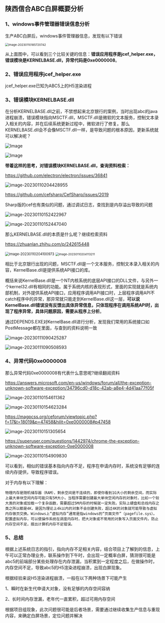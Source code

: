 ## 								陕西信合ABC白屏概要分析

### 1、windows事件管理器错误信息分析

生产ABC白屏后，windows事件管理器信息，发现有以下错误

<img src="../images/待评审文档/陕西信合ABC白屏概要分析/1.png" alt="image-20230110185720742" style="zoom: 67%;" />

从上面图中，可以看到三个比较关键的信息：**错误应用程序是jcef_helper.exe，错误模块是KERNELBASE.dll，异常代码是0xe0000008**。

### 2、错误应用程序jcef_helper.exe

jcef_helper.exe已知为ABC5上的H5渲染进程

### 3、错误模块KERNELBASE.dll

在分析KERNELBASE.dll之前，不禁想起来北京银行的案例，当时出现abc的java进程崩溃，错误模块指向MSCTF.dll，MSCTF.dll是微软的文本服务，控制文本录入相关的内容，并在后续系统更新过程中，微软进行了修复。那么KERNELBASE.dll会不会像MSCTF.dll一样，是导致问题的根本原因，更新系统就可以解决呢？



![Image](../images/待评审文档/陕西信合ABC白屏概要分析/2.png)

![Image](../images/待评审文档/陕西信合ABC白屏概要分析/3.png)

**带着这样的思考，对错误模块KERNELBASE.dll，查询资料检索：**

https://github.com/electron/electron/issues/36841

![image-20230110204428955](../images/待评审文档/陕西信合ABC白屏概要分析/4.png)

https://github.com/cefsharp/CefSharp/issues/2019

Sharp版的cef也有类似的问题，通过调试日志，查找到是内存溢出导致的问题

![image-20230110152422967](../images/待评审文档/陕西信合ABC白屏概要分析/5.png)

![image-20230110152447040](../images/待评审文档/陕西信合ABC白屏概要分析/6.png)

那么KERNELBASE.dll的本质是什么呢？继续检索资料

https://zhuanlan.zhihu.com/p/242615448

<img src="../images/待评审文档/陕西信合ABC白屏概要分析/7.png" alt="image-20230110204100973" style="zoom:80%;" />

<img src="../images/待评审文档/陕西信合ABC白屏概要分析/8.png" alt="image-20230110204113211" style="zoom: 67%;" />

相比于北京银行出现的问题，MSCTF.dll是一个文本服务，控制文本录入相关的内容，KernelBase.dll是提供系统API接口的库。

概括来说KernelBase.dll是一个NT内核系统的底层API接口的DLL文件，与另外一个kernel32.dll有相同的功能。属于系统内核的表现形式，里面的实现就是系统内部机制，对外提供系统API接口，应用程序调用API接口时，上层程序调用API不catch程序中的异常，那异常就只能走到KernelBase.dll这一层，**可以说KernelBase.dll错误没有反馈出具体异常信息，只体现程序在调用系统API时，出现了程序异常，具体问题原因，需要从程序上分析**。

通过DEPENDS.EXE对KernelBase.dll进行分析，发现我们常用的系统接口如PostMessage都在里面，与查到的资料说明一致

![image-20230111090425287](../images/待评审文档/陕西信合ABC白屏概要分析/9.png)

![image-20230111090508593](../images/待评审文档/陕西信合ABC白屏概要分析/10.png)

### 4、异常代码0xe0000008

那么异常代码0xe0000008有代表什么意思呢?继续翻阅资料

https://answers.microsoft.com/en-us/windows/forum/all/the-exception-unknown-software-exception/34796cd0-d18c-42ab-a8e4-4d41aa77f05f

![image-20230110154611362](../images/待评审文档/陕西信合ABC白屏概要分析/11.png)

![image-20230110154623284](../images/待评审文档/陕西信合ABC白屏概要分析/12.png)

https://magpcss.org/ceforum/viewtopic.php?f=17&t=18019&p=47458&hilit=0xe0000008#p47458



![image-20230110151305654](../images/待评审文档/陕西信合ABC白屏概要分析/13.png)



https://superuser.com/questions/1442974/chrome-the-exception-unknown-software-exception-0xe0000008

![image-20230110154909830](../images/待评审文档/陕西信合ABC白屏概要分析/14.png)

可以看到，相似的错误基本指向内存不足，程序在申请内存时，系统没有足够的连续内存提供，导致程序错误。

对于内存有以下理解：

```物理内存是随机储存器（RAM），剩余空间是不连续的，即使你看到1G大小的剩余空间，而实际上最大单块空闲内存可能只有5M大小，当程序需要创建最大单块空闲内存的对象时，比如一个较大类的对象或加载一个复杂函数，需要超过5M内存的时候就一定失败。实际上硬盘和总线内存之类之所以都是4K，是因为理论上4k以内的对象不会创建失败，超过4K的对象就可能导致与虚拟内存做页交换。Windows上“虚拟内存”通常是指windows的“页面文件”（pagefile.sys）。配置虚拟内存，可以使操作系统在调度内存时，把大对象或不常用的对象写入页面文件内，防止内存空间不足，报出计算机内存不足错误。```

### 5、总结

根据上述系统日志的指引，指向内存不足相关内容，结合项目上了解到的信息，上午可以正常办理业务，联系操作到下午时，会出现一定概率白屏，猜测很可能是abc5的前端部分某些处理存在内存泄漏，当积累到一定程度之后，在做操作时，内存空间不足，导致abc5的H5渲染进程崩溃，出现白屏现象。

根据经验来说H5渲染进程崩溃，一般在以下两种场景下可能产生

1、瞬时在新生代申请大对象，没有足够的内存空间容纳

2、长时间内存泄漏，老年代一直累积，超过可用内存空间

根据项目组现象，此次问题很可能是后者场景，需要通过继续收集生产信息与重现内容，来确定白屏场景，定位问题并解决